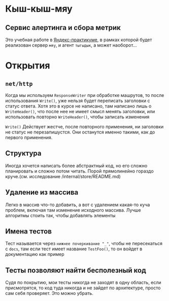 # Кыш-кыш-мяу

Сервис алертинга и сбора метрик
----

Это учебная работе в [Яндекс-практикуме](https://practicum.yandex.ru), в рамках которой будет реализован сервер `мяу`, и агент `тыгыдык`, а может наоборот...


# Открытия

## `net/http`

Когда мы используем `ResponseWriter` при обработке машрутов, то после использования `Write()`, уже нельзя будет переписать заголовки с статус ответа. Хотя это в курсе не написано, там написано лишь о `WriteHeader()`, что после нее не имеет смысл менять заголовки, или использовать повторно `WriteHeader()`, чтобы записать изменения

`Write()` Действует жестче, после повторного применения, ни заголовки не статус не перезапишустся. Они останутся именно такими, как до первого применения. 

## Структура

Иногда хочется написать более абстрактный код, но его сложно планировать и сложно потом читать. Порой прямолинейно гораздо круче.(см. исследование /internal/store/README.md)

## Удаление из массива

Легко в массив что-то добавить, а вот с удалением какая-то куча проблем, включая там изменение исходного массива. Лучше алгоритмы стоить так, чтобы добавлять элементы

## Имена тестов

Тест называется через `нижнее почеркивание "_"`, чтобы не пересекаться с `docs`, там если тест имеет название `TestFoo()`, то он войдет в документацию как пример

## Тесты позволяют найти бесполезный код

Судя по покрытию, мои тесты никогда не заходят в одну область, если присмотрятся, то код туда никогда и не зайдет по архитектуре, просто сам себя проверяет. Это можно убрать. 